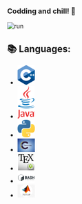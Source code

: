 ### Codding and chill! 👋
![run](https://media0.giphy.com/media/WfwzZpfH8Ejra/giphy.gif)

## 📚 Languages:
<ul>
<li><img src="https://github.com/Alaamimi/Alaamimi/blob/main/Src/1200px-ISO_C%2B%2B_Logo.svg.png" width="40"/></li>    <li><img src="https://github.com/Alaamimi/Alaamimi/blob/main/Src/1200px-Java_Logo.svg.png" width="40"/></li>   
<li><img src="https://github.com/Alaamimi/Alaamimi/blob/main/Src/768px-Python-logo-notext.svg.png" width="40"/></li>
<li><img Src="https://github.com/Alaamimi/Alaamimi/blob/main/Src/images.jpeg" width="40"/></li>
<li><img src="https://github.com/Alaamimi/Alaamimi/blob/main/Src/1200px-TeXmaker_Logo.svg.png" width="40"/></li>
<li><img src="https://github.com/Alaamimi/Alaamimi/blob/main/Src/download.png" width="40"/></li>
<li><img src="https://github.com/Alaamimi/Alaamimi/blob/main/Src/kisspng-matlab-simulink-signal-processing-programming-lang-cube-island-online-survival-3d-5b3b394d2f1946.2068935715306079491929.jpg" width="40"/>
<!--
**Alaamimi/Alaamimi** is a ✨ _special_ ✨ repository because its `README.md` (this file) appears on your GitHub profile.


